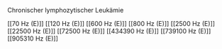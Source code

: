 Chronischer lymphozytischer Leukämie

[[70 Hz (E)]]
[[120 Hz (E)]]
[[600 Hz (E)]]
[[800 Hz (E)]]
[[2500 Hz (E)]]
[[22500 Hz (E)]]
[[72500 Hz (E)]]
[[434390 Hz (E)]]
[[739100 Hz (E)]]
[[905310 Hz (E)]]